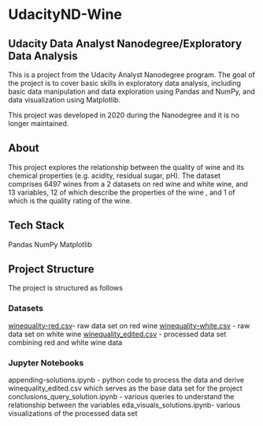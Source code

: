 # UdacityND-Wine
## Udacity Data Analyst Nanodegree/Exploratory Data Analysis

This is a project from the Udacity Analyst Nanodegree program. The goal of the project is to cover basic skills in exploratory data analysis, including basic data manipulation and data exploration using Pandas and NumPy, and data visualization using Matplotlib.

This project was developed in 2020 during the Nanodegree and it is no longer maintained. 

## About
This project explores the relationship between the quality of wine and its chemical properties (e.g. acidity, residual sugar, pH). The dataset comprises 6497 wines from a 2 datasets on red wine and white wine, and 13 variables, 12 of which describe the properties of the wine , and 1 of which is the quality rating of the wine. 

## Tech Stack
Pandas
NumPy
Matplotlib

## Project Structure
The project is structured as follows

### Datasets
[winequality-red.csv](https://github.com/Cinnaminson/UdacityND-Wine/files/8146098/winequality-red.csv)- raw data set on red wine
[winequality-white.csv](https://github.com/Cinnaminson/UdacityND-Wine/files/8146099/winequality-white.csv) - raw data set on white wine
[winequality_edited.csv](https://github.com/Cinnaminson/UdacityND-Wine/files/8146100/winequality_edited.csv) - processed data set combining red and white wine data

### Jupyter Notebooks
appending-solutions.ipynb - python code to process the data and derive winequality_edited.csv which serves as the base data set for the project 
conclusions_query_solution.ipynb - various queries to understand the relationship between the variables
eda_visuals_solutions.ipynb- various visualizations of the processed data set


